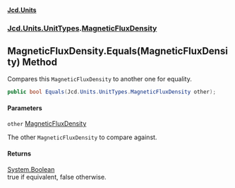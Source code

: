 #### [Jcd.Units](index.md 'index')
### [Jcd.Units.UnitTypes](Jcd.Units.UnitTypes.md 'Jcd.Units.UnitTypes').[MagneticFluxDensity](Jcd.Units.UnitTypes.MagneticFluxDensity.md 'Jcd.Units.UnitTypes.MagneticFluxDensity')

## MagneticFluxDensity.Equals(MagneticFluxDensity) Method

Compares this `MagneticFluxDensity` to another one for equality.

```csharp
public bool Equals(Jcd.Units.UnitTypes.MagneticFluxDensity other);
```
#### Parameters

<a name='Jcd.Units.UnitTypes.MagneticFluxDensity.Equals(Jcd.Units.UnitTypes.MagneticFluxDensity).other'></a>

`other` [MagneticFluxDensity](Jcd.Units.UnitTypes.MagneticFluxDensity.md 'Jcd.Units.UnitTypes.MagneticFluxDensity')

The other `MagneticFluxDensity` to compare against.

#### Returns
[System.Boolean](https://docs.microsoft.com/en-us/dotnet/api/System.Boolean 'System.Boolean')  
true if equivalent, false otherwise.